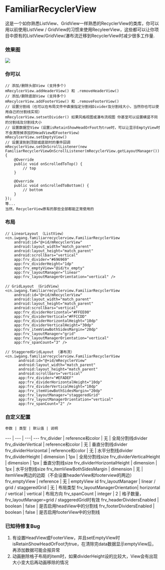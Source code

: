 # FamiliarRecyclerView
这是一个如你熟悉ListView、GridView一样熟悉的RecyclerView的类库，你可以用以前使用ListView / GridView的习惯来使用RecyleerView，这些都可以让你项目中原有的ListView/GridView/瀑布流迁移到RecyclerView时减少很多工作量.

### 效果图
![](https://raw.githubusercontent.com/iwgang/FamiliarRecyclerView/master/screenshot/screenshot.gif)  

### 你可以
```
// 添加/删除头部View (支持多个)
mRecylcerView.addHeaderView() 和 .removeHeaderView()
// 添加/删除底部View (支持多个)
mRecylcerView.addFooterView() 和 .removeFooterView()
// 设置分割线（也可以在布局文件中直接指定分割线Divider及分割线大小，当然你也可以使用自己的分割线实现）
mRecylcerView.setsetDivider() 如果风格视图或瀑布流视图 你甚至可以设置横竖不同的分割线及分割线大小
// 设置数据空View（设置isRetainShowHeadOrFoot为true时，可以让显示EmptyView时不会清除掉添加的HeadView和FooterView）
mRecylcerView.setEmptyView()
// 设置滚到到顶部或底部时的事件回调
mRecyclerView.setOnScrollListener(new FamiliarRecyclerViewOnScrollListener(mRecyclerView.getLayoutManager()) {
    @Override
    public void onScrolledToTop() {
        // top
    }

    @Override
    public void onScrolledToBottom() {
        // bottom
    }
});
等...
当然，RecyclerView原有的那些全部都能正常使用的
```

### 布局
``` 
// LinearLayout （ListView）
<cn.iwgang.familiarrecyclerview.FamiliarRecyclerView
    android:id="@+id/mRecyclerView"
    android:layout_width="match_parent"
    android:layout_height="match_parent"
    android:scrollbars="vertical"
    app:frv_divider="#696969"
    app:frv_dividerHeight="1dp"
    app:frv_emptyView="@id/tv_empty"
    app:frv_layoutManager="linear"
    app:frv_layoutManagerOrientation="vertical" />
    
// GridLayout （GridView）
<cn.iwgang.familiarrecyclerview.FamiliarRecyclerView
    android:id="@+id/mRecyclerView"
    android:layout_width="match_parent"
    android:layout_height="match_parent"
    android:scrollbars="vertical"
    app:frv_dividerHorizontal="#FFEE00"
    app:frv_dividerVertical="#FFCCDD"
    app:frv_dividerHorizontalHeight="10dp"
    app:frv_dividerVerticalHeight="30dp"
    app:frv_itemViewBothSidesMargin="20dp"
    app:frv_layoutManager="grid"
    app:frv_layoutManagerOrientation="vertical"
    app:frv_spanCount="3" />
    
// StaggeredGridLayout （瀑布流）
<cn.iwgang.familiarrecyclerview.FamiliarRecyclerView
      android:id="@+id/mRecyclerView"
      android:layout_width="match_parent"
      android:layout_height="match_parent"
      android:scrollbars="vertical"
      app:frv_divider="#EFADEF"
      app:frv_dividerHorizontalHeight="10dp"
      app:frv_dividerVerticalHeight="10dp"
      app:frv_itemViewBothSidesMargin="20dp"
      app:frv_layoutManager="staggeredGrid"
      app:frv_layoutManagerOrientation="vertical"
      app:frv_spanCount="2" />
``` 

### 自定义配置
    参数 | 类型 | 默认值 | 说明
--- | --- | ---| ---
frv_divider                 | reference和color               | 无        | 全局分割线divider
frv_dividerVertical         | reference和color               | 无        | 垂直分割线divider
frv_dividerHorizontal       | reference和color               | 无        | 水平分割线divider
frv_dividerHeight           | dimension                      | 1px       | 全局分割线size
frv_dividerVerticalHeight   | dimension                      | 1px       | 垂直分割线size
frv_dividerHorizontalHeight | dimension                      | 1px       | 水平分割线size
frv_itemViewBothSidesMargin | dimension                      | 无        | itemView两边的边距（不会设置headerView和footerview的两边）
frv_emptyView               | reference                      | 无        | emptyView id
frv_layoutManager           | linear / grid / staggeredGrid  | 无        | 布局类型
frv_layoutManagerOrientation| horizontal / vertical          | vertical  | 布局方向
frv_spanCount               | integer                        | 2         | 格子数量，frv_layoutManager=grid / staggeredGrid时有效
frv_headerDividersEnabled   | boolean                        | false     | 是否启用headView中的分割线
frv_footerDividersEnabled   | boolean                        | false     | 是否启用footerView中的分割线

### 已知待修复Bug
1. 有设置HeadView或FooterView，并且setEmptyView时isRetainShowHeadOrFoot为true，在清除完data数据显示emptyView后，再添加数据可能会报异常
1. 动画删除格子布局的item时，如果dividerHeight设的比较大，View会有出现大小变大后再动画移除的情况
